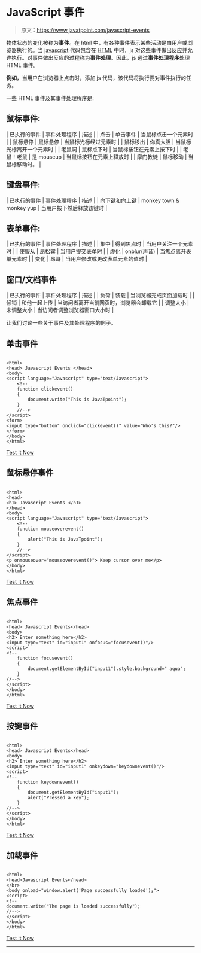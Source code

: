 # JavaScript 事件

> 原文：<https://www.javatpoint.com/javascript-events>

物体状态的变化被称为**事件**。在 html 中，有各种事件表示某些活动是由用户或浏览器执行的。当 [javascript](https://www.javatpoint.com/javascript-tutorial) 代码包含在 [HTML](https://www.javatpoint.com/html-tutorial) 中时，js 对这些事件做出反应并允许执行。对事件做出反应的过程称为**事件处理**。因此，js 通过**事件处理程序**处理 HTML 事件。

**例如**，当用户在浏览器上点击时，添加 js 代码，该代码将执行要对事件执行的任务。

一些 HTML 事件及其事件处理程序是:

## 鼠标事件:

| 已执行的事件 | 事件处理程序 | 描述 |
| 点击 | 单击事件 | 当鼠标点击一个元素时 |
| 鼠标悬停 | 鼠标悬停 | 当鼠标光标经过元素时 |
| 鼠标移出 | 你真大胆 | 当鼠标光标离开一个元素时 |
| 老鼠洞 | 鼠标点下时 | 当鼠标按钮在元素上按下时 |
| 老鼠！老鼠 | 是 mouseup | 当鼠标按钮在元素上释放时 |
| 摩门教徒 | 鼠标移动 | 当鼠标移动时。 |

## 键盘事件:

| 已执行的事件 | 事件处理程序 | 描述 |
| 向下键和向上键 | monkey town & monkey yup | 当用户按下然后释放该键时 |

## 表单事件:

| 已执行的事件 | 事件处理程序 | 描述 |
| 集中 | 得到焦点时 | 当用户关注一个元素时 |
| 使服从 | 昂松宾 | 当用户提交表单时 |
| 虚化 | onblur(声音) | 当焦点离开表单元素时 |
| 变化 | 昂哥 | 当用户修改或更改表单元素的值时 |

## 窗口/文档事件

| 已执行的事件 | 事件处理程序 | 描述 |
| 负荷 | 装载 | 当浏览器完成页面加载时 |
| 倾销 | 和他一起上传 | 当访问者离开当前网页时，浏览器会卸载它 |
| 调整大小 | 未调整大小 | 当访问者调整浏览器窗口大小时 |

让我们讨论一些关于事件及其处理程序的例子。

## 单击事件

```

<html>
<head> Javascript Events </head>
<body>
<script language="Javascript" type="text/Javascript">
	<!--
	function clickevent()
	{
		document.write("This is JavaTpoint");
	}
	//-->
</script>
<form>
<input type="button" onclick="clickevent()" value="Who's this?"/>
</form>
</body>
</html>

```

[Test it Now](https://www.javatpoint.com/oprweb/test.jsp?filename=JavaScriptClickEvent)

## 鼠标悬停事件

```

<html>
<head> 
<h1> Javascript Events </h1>
</head>
<body>
<script language="Javascript" type="text/Javascript">
	<!--
	function mouseoverevent()
	{
		alert("This is JavaTpoint");
	}
	//-->
</script>
<p onmouseover="mouseoverevent()"> Keep cursor over me</p>
</body>
</html>

```

[Test it Now](https://www.javatpoint.com/oprweb/test.jsp?filename=JavaScriptMouseOverEvent)

## 焦点事件

```

<html>
<head> Javascript Events</head>
<body>
<h2> Enter something here</h2>
<input type="text" id="input1" onfocus="focusevent()"/>
<script>
<!--
	function focusevent()
	{
		document.getElementById("input1").style.background=" aqua";
	}
//-->
</script>
</body>
</html>

```

[Test it Now](https://www.javatpoint.com/oprweb/test.jsp?filename=JavaScriptFocusEvent)

## 按键事件

```

<html>
<head> Javascript Events</head>
<body>
<h2> Enter something here</h2>
<input type="text" id="input1" onkeydown="keydownevent()"/>
<script>
<!--
	function keydownevent()
	{
		document.getElementById("input1");
		alert("Pressed a key");
	}
//-->
</script>
</body>
</html>

```

[Test it Now](https://www.javatpoint.com/oprweb/test.jsp?filename=JavaScriptKeydownEvent)

## 加载事件

```

<html>
<head>Javascript Events</head>
</br>
<body onload="window.alert('Page successfully loaded');">
<script>
<!--
document.write("The page is loaded successfully");
//-->
</script>
</body>
</html>

```

[Test it Now](https://www.javatpoint.com/oprweb/test.jsp?filename=JavaScriptLoadEvent)

* * *